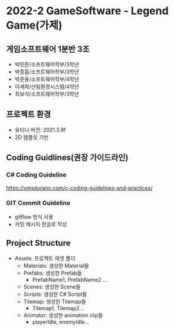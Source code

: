 # 2022-2 GameSoftware - Legend Game(가제)

## 게임소프트웨어 1분반 3조

* 박민준/소프트웨어학부/3학년
* 박종흠/소프트웨어학부/3학년
* 박준용/소프트웨어학부/4학년
* 이세희/산림환경시스템/4학년
* 최보석/소프트웨어학부/3학년

## 프로젝트 환경

* 유티니 버전: 2021.3.9f
* 2D 템플릿 기반

## Coding Guidlines(권장 가이드라인)

### C# Coding Guideline

https://vmsdurano.com/c-coding-guidelines-and-practices/

### GIT Commit Guideline

* gitflow 방식 사용
* 커밋 메시지 한글로 작성

## Project Structure

* Assets: 프로젝트 에셋 폴더
    * Materials: 생성한 Material들
    * Prefabs: 생성한 Prefab들
        * PrefabName1, PrefabName2 …
    * Scenes: 생성한 Scene들
    * Scripts: 생성한 C# Script들
    * Tilemap: 생성한 Tilemap들
        * Tilemap1, Tilemap2…
    * Animator: 생성한 animation clip들
        * playerIdle, enemyIdle…


